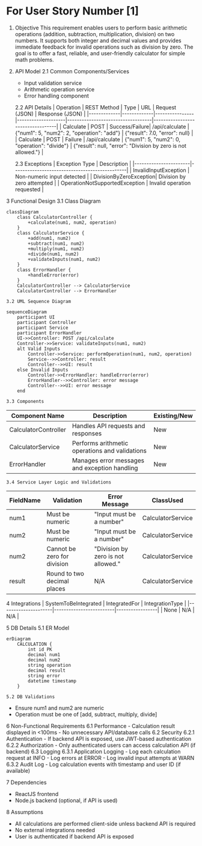 # For User Story Number [1]
1. Objective
This requirement enables users to perform basic arithmetic operations (addition, subtraction, multiplication, division) on two numbers. It supports both integer and decimal values and provides immediate feedback for invalid operations such as division by zero. The goal is to offer a fast, reliable, and user-friendly calculator for simple math problems.

2. API Model
	2.1 Common Components/Services
	- Input validation service
	- Arithmetic operation service
	- Error handling component

	2.2 API Details
| Operation   | REST Method | Type           | URL                | Request (JSON)                    | Response (JSON)                  |
|-------------|-------------|----------------|--------------------|-----------------------------------|----------------------------------|
| Calculate   | POST        | Success/Failure| /api/calculate     | {"num1": 5, "num2": 2, "operation": "add"} | {"result": 7.0, "error": null}  |
| Calculate   | POST        | Failure        | /api/calculate     | {"num1": 5, "num2": 0, "operation": "divide"} | {"result": null, "error": "Division by zero is not allowed."} |

	2.3 Exceptions
| Exception Type         | Description                                   |
|-----------------------|-----------------------------------------------|
| InvalidInputException | Non-numeric input detected                    |
| DivisionByZeroException| Division by zero attempted                    |
| OperationNotSupportedException | Invalid operation requested           |

3 Functional Design
	3.1 Class Diagram
```mermaid
classDiagram
    class CalculatorController {
        +calculate(num1, num2, operation)
    }
    class CalculatorService {
        +add(num1, num2)
        +subtract(num1, num2)
        +multiply(num1, num2)
        +divide(num1, num2)
        +validateInputs(num1, num2)
    }
    class ErrorHandler {
        +handleError(error)
    }
    CalculatorController --> CalculatorService
    CalculatorController --> ErrorHandler
```

	3.2 UML Sequence Diagram
```mermaid
sequenceDiagram
    participant UI
    participant Controller
    participant Service
    participant ErrorHandler
    UI->>Controller: POST /api/calculate
    Controller->>Service: validateInputs(num1, num2)
    alt Valid Inputs
        Controller->>Service: performOperation(num1, num2, operation)
        Service-->>Controller: result
        Controller-->>UI: result
    else Invalid Inputs
        Controller->>ErrorHandler: handleError(error)
        ErrorHandler-->>Controller: error message
        Controller-->>UI: error message
    end
```

	3.3 Components
| Component Name      | Description                                              | Existing/New |
|--------------------|----------------------------------------------------------|--------------|
| CalculatorController| Handles API requests and responses                       | New          |
| CalculatorService  | Performs arithmetic operations and validations           | New          |
| ErrorHandler       | Manages error messages and exception handling             | New          |

	3.4 Service Layer Logic and Validations
| FieldName | Validation                        | Error Message                       | ClassUsed           |
|-----------|-----------------------------------|-------------------------------------|---------------------|
| num1      | Must be numeric                   | "Input must be a number"            | CalculatorService   |
| num2      | Must be numeric                   | "Input must be a number"            | CalculatorService   |
| num2      | Cannot be zero for division       | "Division by zero is not allowed."  | CalculatorService   |
| result    | Round to two decimal places       | N/A                                 | CalculatorService   |

4 Integrations
| SystemToBeIntegrated | IntegratedFor           | IntegrationType |
|---------------------|-------------------------|-----------------|
| None                | N/A                     | N/A             |

5 DB Details
	5.1 ER Model
```mermaid
erDiagram
    CALCULATION {
        int id PK
        decimal num1
        decimal num2
        string operation
        decimal result
        string error
        datetime timestamp
    }
```
	5.2 DB Validations
- Ensure num1 and num2 are numeric
- Operation must be one of [add, subtract, multiply, divide]

6 Non-Functional Requirements
	6.1 Performance
	- Calculation result displayed in <100ms
	- No unnecessary API/database calls
	6.2 Security
		6.2.1 Authentication
		- If backend API is exposed, use JWT-based authentication
		6.2.2 Authorization
		- Only authenticated users can access calculation API (if backend)
	6.3 Logging
		6.3.1 Application Logging
		- Log each calculation request at INFO
		- Log errors at ERROR
		- Log invalid input attempts at WARN
		6.3.2 Audit Log
		- Log calculation events with timestamp and user ID (if available)

7 Dependencies
- ReactJS frontend
- Node.js backend (optional, if API is used)

8 Assumptions
- All calculations are performed client-side unless backend API is required
- No external integrations needed
- User is authenticated if backend API is exposed

